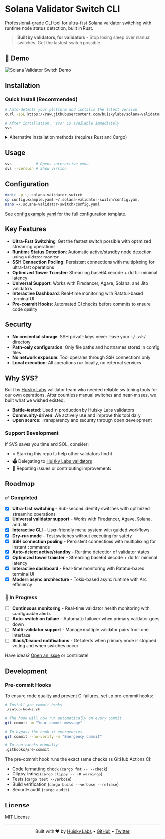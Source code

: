 # Solana Validator Switch CLI

Professional-grade CLI tool for ultra-fast Solana validator switching with runtime node status detection, built in Rust.

> **Built by validators, for validators** - Stop losing sleep over manual switches. Get the fastest switch possible.

## 🎥 Demo

![Solana Validator Switch Demo](assets/demo.gif)


## Installation

### Quick Install (Recommended)

```bash
# Auto-detects your platform and installs the latest version
curl -sSL https://raw.githubusercontent.com/huiskylabs/solana-validator-switch/main/install.sh | bash

# After installation, 'svs' is available immediately
svs
```

<details>
<summary>Alternative installation methods (requires Rust and Cargo)</summary>

#### Clone and Run
```bash
git clone https://github.com/huiskylabs/solana-validator-switch
cd solana-validator-switch
cargo run --release
```

#### Install with Cargo
```bash
cargo install --git https://github.com/huiskylabs/solana-validator-switch

# Add to PATH if not already there
export PATH="$HOME/.cargo/bin:$PATH"
svs
```
</details>

## Usage

```bash
svs           # Opens interactive menu
svs --version # Show version
```


## Configuration

```bash
mkdir -p ~/.solana-validator-switch
cp config.example.yaml ~/.solana-validator-switch/config.yaml
nano ~/.solana-validator-switch/config.yaml
```

See [config.example.yaml](config.example.yaml) for the full configuration template.

## Key Features

- **Ultra-Fast Switching**: Get the fastest switch possible with optimized streaming operations
- **Runtime Status Detection**: Automatic active/standby node detection using validator monitor
- **SSH Connection Pooling**: Persistent connections with multiplexing for ultra-fast operations
- **Optimized Tower Transfer**: Streaming base64 decode + dd for minimal latency
- **Universal Support**: Works with Firedancer, Agave, Solana, and Jito validators
- **Interactive Dashboard**: Real-time monitoring with Ratatui-based terminal UI
- **Pre-commit Hooks**: Automated CI checks before commits to ensure code quality

## Security

- **No credential storage**: SSH private keys never leave your `~/.ssh/` directory
- **Path-only configuration**: Only file paths and hostnames stored in config files
- **No network exposure**: Tool operates through SSH connections only
- **Local execution**: All operations run locally, no external services

## Why SVS?

Built by [Huisky Labs](https://huisky.xyz/) validator team who needed reliable switching tools for our own operations. After countless manual switches and near-misses, we built what we wished existed.

- **Battle-tested**: Used in production by Huisky Labs validators
- **Community-driven**: We actively use and improve this tool daily
- **Open source**: Transparency and security through open development

### Support Development

If SVS saves you time and SOL, consider:
- ⭐ Starring this repo to help other validators find it
- 🗳️ Delegating to [Huisky Labs validators](https://huisky.xyz/) 
- 🐛 Reporting issues or contributing improvements

## Roadmap

### ✅ Completed
- [x] **Ultra-fast switching** - Sub-second identity switches with optimized streaming operations
- [x] **Universal validator support** - Works with Firedancer, Agave, Solana, and Jito
- [x] **Interactive CLI** - User-friendly menu system with guided workflows  
- [x] **Dry-run mode** - Test switches without executing for safety
- [x] **SSH connection pooling** - Persistent connections with multiplexing for instant commands
- [x] **Auto-detect active/standby** - Runtime detection of validator states
- [x] **Optimized tower transfer** - Streaming base64 decode + dd for minimal latency
- [x] **Interactive dashboard** - Real-time monitoring with Ratatui-based terminal UI
- [x] **Modern async architecture** - Tokio-based async runtime with Arc<Session> efficiency

### 🚧 In Progress
- [ ] **Continuous monitoring** - Real-time validator health monitoring with configurable alerts
- [ ] **Auto-switch on failure** - Automatic failover when primary validator goes down
- [ ] **Multi-validator support** - Manage multiple validator pairs from one interface
- [ ] **Slack/Discord notifications** - Get alerts when primary node is stopped voting and when switches occur

Have ideas? [Open an issue](https://github.com/huiskylabs/solana-validator-switch/issues) or contribute!

## Development

### Pre-commit Hooks

To ensure code quality and prevent CI failures, set up pre-commit hooks:

```bash
# Install pre-commit hooks
./setup-hooks.sh

# The hook will now run automatically on every commit
git commit -m "Your commit message"

# To bypass the hook in emergencies
git commit --no-verify -m "Emergency commit"

# To run checks manually
.githooks/pre-commit
```

The pre-commit hook runs the exact same checks as GitHub Actions CI:
- Code formatting check (`cargo fmt -- --check`)
- Clippy linting (`cargo clippy -- -D warnings`)
- Tests (`cargo test --verbose`)
- Build verification (`cargo build --verbose --release`)
- Security audit (`cargo audit`)

## License

MIT License

---

<div align="center">
Built with ❤️ by <a href="https://huisky.xyz/">Huisky Labs</a> • <a href="https://github.com/huiskylabs">GitHub</a> • <a href="https://twitter.com/huiskylabs">Twitter</a>
</div>
